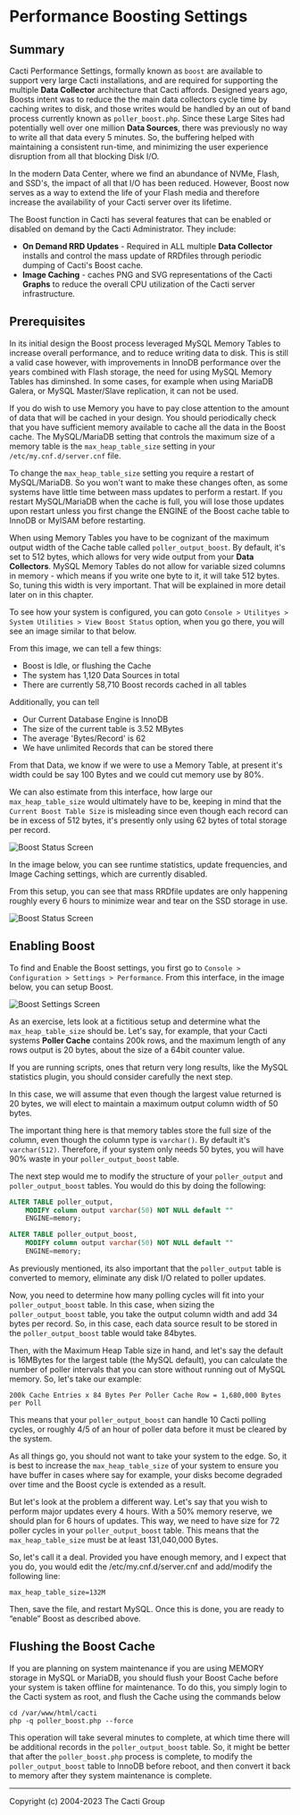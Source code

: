 # Performance Boosting Settings

## Summary

Cacti Performance Settings, formally known as `boost` are available to support
very large Cacti installations, and are required for supporting the multiple
**Data Collector** architecture that Cacti affords.  Designed years ago,
Boosts intent was to reduce the the main data collectors cycle time by caching
writes to disk, and those writes would be handled by an out of band process
currently known as `poller_boost.php`.  Since these Large Sites had
potentially well over one million **Data Sources**, there was previously
no way to write all that data every 5 minutes.  So, the buffering helped
with maintaining a consistent run-time, and minimizing the user experience
disruption from all that blocking Disk I/O.

In the modern Data Center, where we find an abundance of NVMe, Flash,
and SSD's, the impact of all that I/O has been reduced. However, Boost now
serves as a way to extend the life of your Flash media and therefore increase
the availability of your Cacti server over its lifetime.

The Boost function in Cacti has several features that can be enabled or
disabled on demand by the Cacti Administrator.  They include:

- **On Demand RRD Updates** - Required in ALL multiple **Data Collector**
  installs and control the mass update of RRDfiles through periodic dumping
  of Cacti's Boost cache.
- **Image Caching** - caches PNG and SVG representations of the
  Cacti **Graphs** to reduce the overall CPU utilization of the Cacti server
  infrastructure.

## Prerequisites

In its initial design the Boost process leveraged MySQL Memory Tables to
increase overall performance, and to reduce writing data to disk.  This is
still a valid case however, with improvements in InnoDB performance over the
years combined with Flash storage, the need for using MySQL Memory Tables
has diminshed.  In some cases, for example when using MariaDB Galera, or
MySQL Master/Slave replication, it can not be used.

If you do wish to use Memory you have to pay close attention to the
amount of data that will be cached in your design.  You should periodically
check that you have sufficient memory available to cache all the data in the
Boost cache.  The MySQL/MariaDB setting that controls the maximum size of a
memory table is the `max_heap_table_size` setting in your
`/etc/my.cnf.d/server.cnf` file.

To change the `max_heap_table_size` setting you require a restart of
MySQL/MariaDB.  So you won't want to make these changes often,
as some systems have little time between mass updates to perform a restart.
If you restart MySQL/MariaDB when the cache is full, you will lose those
updates upon restart unless you first change the ENGINE of the Boost cache
table to InnoDB or MyISAM before restarting.

When using Memory Tables you have to be cognizant of the maximum output
width of the Cache table called `poller_output_boost`.  By default, it's set
to 512 bytes, which allows for very wide output from your **Data Collectors**.
MySQL Memory Tables do not allow for variable sized columns in memory -
which means if you write one byte to it, it will take 512 bytes.  So, tuning
this width is very important.  That will be explained in more detail later on
in this chapter.

To see how your system is configured, you can goto
`Console > Utilityes > System Utilities > View Boost Status` option, when you
go there, you will see an image similar to that below.

From this image, we can tell a few things:

- Boost is Idle, or flushing the Cache
- The system has 1,120 Data Sources in total
- There are currently 58,710 Boost records cached in all tables

Additionally, you can tell

- Our Current Database Engine is InnoDB
- The size of the current table is 3.52 MBytes
- The average 'Bytes/Record' is 62
- We have unlimited Records that can be stored there

From that Data, we know if we were to use a Memory Table, at present
it's width could be say 100 Bytes and we could cut memory use by 80%.

We can also estimate from this interface, how large our `max_heap_table_size`
would ultimately have to be, keeping in mind that the
`Current Boost Table Size` is misleading since even though each record
can be in excess of 512 bytes, it's presently only using 62 bytes of
total storage per record.

![Boost Status Screen](images/boost-status1.png)

In the image below, you can see runtime statistics, update frequencies, and
Image Caching settings, which are currently disabled.

From this setup, you can see that mass RRDfile updates are only
happening roughly every 6 hours to minimize wear and tear on the SSD
storage in use.

![Boost Status Screen](images/boost-status2.png)

## Enabling Boost

To find and Enable the Boost settings, you first go to
`Console > Configuration > Settings > Performance`.
From this interface, in the image below, you can setup Boost.

![Boost Settings Screen](images/boost-settings.png)

As an exercise, lets look at a fictitious setup and determine what
the `max_heap_table_size` should be.  Let's say, for example, that your
Cacti systems **Poller Cache** contains 200k rows, and the maximum length
of any rows output is 20 bytes, about the size of a 64bit counter value.

If you are running scripts, ones that return very long results,
like the MySQL statistics plugin, you should consider carefully the
next step.

In this case, we will assume that even though the largest value returned
is 20 bytes, we will elect to maintain a maximum output column
width of 50 bytes.

The important thing here is that memory tables store the full size of
the column, even though the column type is `varchar()`. By default it's
`varchar(512)`. Therefore, if your system only needs 50 bytes, you will
have 90% waste in your `poller_output_boost` table.

The next step would me to modify the structure of your `poller_output`
and `poller_output_boost` tables. You would do this by doing the following:

```sql
ALTER TABLE poller_output,
	MODIFY column output varchar(50) NOT NULL default ""
	ENGINE=memory;

ALTER TABLE poller_output_boost,
	MODIFY column output varchar(50) NOT NULL default ""
	ENGINE=memory;
```

As previously mentioned, its also important that the `poller_output` table
is converted to memory, eliminate any disk I/O related to poller updates.

Now, you need to determine how many polling cycles will fit into your
`poller_output_boost` table. In this case, when sizing the `poller_output_boost`
table, you take the output column width and add 34 bytes per record.
So, in this case, each data source result to be stored in the
`poller_output_boost` table would take 84bytes.

Then, with the Maximum Heap Table size in hand, and let's say the
default is 16MBytes for the largest table (the MySQL default), you can
calculate the number of poller intervals that you can store without
running out of MySQL memory. So, let's take our example:

```console
200k Cache Entries x 84 Bytes Per Poller Cache Row = 1,680,000 Bytes per Poll
```

This means that your `poller_output_boost` can handle 10 Cacti polling cycles,
or roughly 4/5 of an hour of poller data before it must be cleared by the system.

As all things go, you should not want to take your system to the edge.
So, it is best to increase the `max_heap_table_size` of your system to ensure
you have buffer in cases where say for example, your disks become degraded over
time and the Boost cycle is extended as a result.

But let's look at the problem a different way. Let's say that you wish to
perform major updates every 4 hours. With a 50% memory reserve, we should
plan for 6 hours of updates. This way, we need to have size for 72 poller
cycles in your `poller_output_boost` table. This means that the
`max_heap_table_size` must be at least 131,040,000 Bytes.

So, let's call it a deal. Provided you have enough memory, and I expect
that you do, you would edit the /etc/my.cnf.d/server.cnf and add/modify
the following line:

```console
max_heap_table_size=132M
```

Then, save the file, and restart MySQL. Once this is done, you are ready
to “enable” Boost as described above.

## Flushing the Boost Cache

If you are planning on system maintenance if you are using MEMORY storage
in MySQL or MariaDB, you should flush your Boost Cache before your system
is taken offline for maintenance.  To do this, you simply login to the
Cacti system as root, and flush the Cache using the commands below

```console
cd /var/www/html/cacti
php -q poller_boost.php --force
```

This operation will take several minutes to complete, at which time there
will be additional records in the `poller_output_boost` table.  So, it
might be better that after the `poller_boost.php` process is complete,
to modify the `poller_output_boost` table to InnoDB before reboot,
and then convert it back to memory after they system maintenance is
complete.

---
<copy>Copyright (c) 2004-2023 The Cacti Group</copy>
